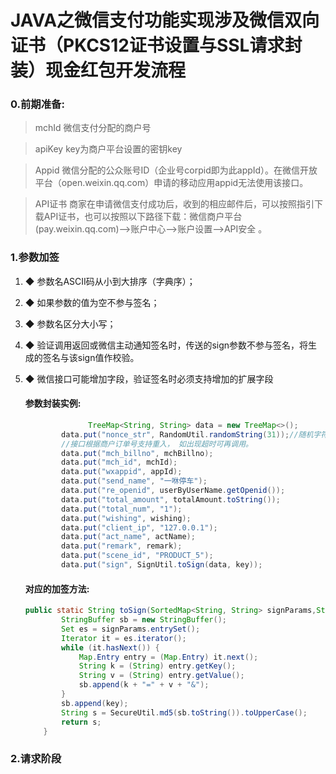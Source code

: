 # JAVA之微信支付功能实现涉及微信双向证书（PKCS12证书设置与SSL请求封装）现金红包开发流程



### 0.前期准备:

> mchId   微信支付分配的商户号

> apiKey  key为商户平台设置的密钥key

> Appid  微信分配的公众账号ID（企业号corpid即为此appId）。在微信开放平台（open.weixin.qq.com）申请的移动应用appid无法使用该接口。

> API证书  商家在申请微信支付成功后，收到的相应邮件后，可以按照指引下载API证书，也可以按照以下路径下载：微信商户平台(pay.weixin.qq.com)-->账户中心-->账户设置-->API安全 。

### 1.参数加签

1. ◆ 参数名ASCII码从小到大排序（字典序）；

2. ◆ 如果参数的值为空不参与签名；

3. ◆ 参数名区分大小写；

4. ◆ 验证调用返回或微信主动通知签名时，传送的sign参数不参与签名，将生成的签名与该sign值作校验。

5. ◆ 微信接口可能增加字段，验证签名时必须支持增加的扩展字段

   

   #### 参数封装实例:

   ```java
   				 TreeMap<String, String> data = new TreeMap<>();
           data.put("nonce_str", RandomUtil.randomString(31));//随机字符串，不长于32位
           //接口根据商户订单号支持重入， 如出现超时可再调用。
           data.put("mch_billno", mchBillno);
           data.put("mch_id", mchId);
           data.put("wxappid", appId);
           data.put("send_name", "一咻停车");
           data.put("re_openid", userByUserName.getOpenid());
           data.put("total_amount", totalAmount.toString());
           data.put("total_num", "1");
           data.put("wishing", wishing);
           data.put("client_ip", "127.0.0.1");
           data.put("act_name", actName);
           data.put("remark", remark);
           data.put("scene_id", "PRODUCT_5");
           data.put("sign", SignUtil.toSign(data, key));
   ```

   

   #### 对应的加签方法:

   ```java
   public static String toSign(SortedMap<String, String> signParams,String key)   {
           StringBuffer sb = new StringBuffer();
           Set es = signParams.entrySet();
           Iterator it = es.iterator();
           while (it.hasNext()) {
               Map.Entry entry = (Map.Entry) it.next();
               String k = (String) entry.getKey();
               String v = (String) entry.getValue();
               sb.append(k + "=" + v + "&");
           }
           sb.append(key);
           String s = SecureUtil.md5(sb.toString()).toUpperCase();
           return s;
       }
   ```

   

### 2.请求阶段

